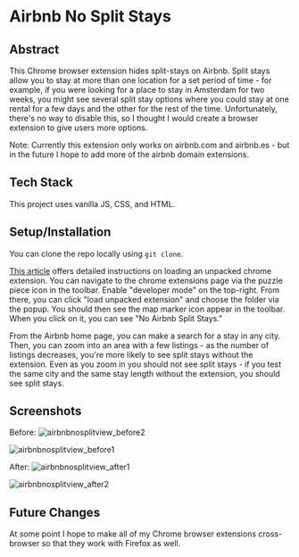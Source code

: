 # Airbnb No Split Stays

## Abstract
This Chrome browser extension hides split-stays on Airbnb. Split stays allow you to stay at more than one location for a set period of time - for example, if you were looking for a place to stay in Amsterdam for two weeks, you might see several split stay options where you could stay at one rental for a few days and the other for the rest of the time. Unfortunately, there's no way to disable this, so I thought I would create a browser extension to give users more options.

Note: Currently this extension only works on airbnb.com and airbnb.es - but in the future I hope to add more of the airbnb domain extensions.

## Tech Stack
This project uses vanilla JS, CSS, and HTML.

## Setup/Installation
You can clone the repo locally using `git clone`.

[This article](https://developer.chrome.com/docs/extensions/mv3/getstarted/development-basics/#load-unpacked) offers detailed instructions on loading an unpacked chrome extension. You can navigate to the chrome extensions page via the puzzle piece icon in the toolbar. Enable "developer mode" on the top-right. From there, you can click "load unpacked extension" and choose the folder via the popup. You should then see the map marker icon appear in the toolbar. When you click on it, you can see "No Airbnb Split Stays."

From the Airbnb home page, you can make a search for a stay in any city. Then, you can zoom into an area with a few listings - as the number of listings decreases, you're more likely to see split stays without the extension. Even as you zoom in you should not see split stays - if you test the same city and the same stay length without the extension, you should see split stays. 

## Screenshots
Before:
![airbnbnosplitview_before2](https://github.com/garnetred/airbnb-no-splitstays/assets/59572865/b73f4db1-0b43-44b8-8315-dbc951413cdc)

![airbnbnosplitview_before1](https://github.com/garnetred/airbnb-no-splitstays/assets/59572865/d2f7a66e-f5ec-478d-a11f-4a32a605ba75)

After:
![airbnbnosplitview_after1](https://github.com/garnetred/airbnb-no-splitstays/assets/59572865/8f7d8692-0637-48c6-8480-e48416941814)

![airbnbnosplitview_after2](https://github.com/garnetred/airbnb-no-splitstays/assets/59572865/e195b2fc-d74a-4704-9b51-5c1a692e9750)


## Future Changes
At some point I hope to make all of my Chrome browser extensions cross-browser so that they work with Firefox as well.


